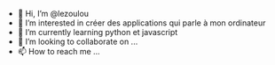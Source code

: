 - 👋 Hi, I’m @lezoulou
- 👀 I’m interested in créer des applications qui parle à mon ordinateur 
- 🌱 I’m currently learning python et javascript
- 💞️ I’m looking to collaborate on ...
- 📫 How to reach me ...

<!---
lezoulou/lezoulou is a ✨ special ✨ repository because its `README.md` (this file) appears on your GitHub profile.
You can click the Preview link to take a look at your changes.
--->
